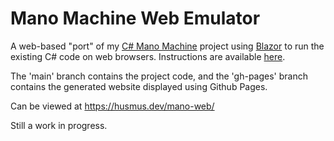 # Mano Machine Web Emulator

A web-based "port" of my [C# Mano Machine](https://github.com/husmus00/mano-machine-csharp/) project using [Blazor](https://dotnet.microsoft.com/en-us/apps/aspnet/web-apps/blazor) to run the existing C# code on web browsers. Instructions are available [here](https://github.com/husmus00/mano-machine-csharp/blob/main/instructions.txt).

The 'main' branch contains the project code, and the 'gh-pages' branch contains the generated website displayed using Github Pages.

Can be viewed at <https://husmus.dev/mano-web/>

Still a work in progress.
